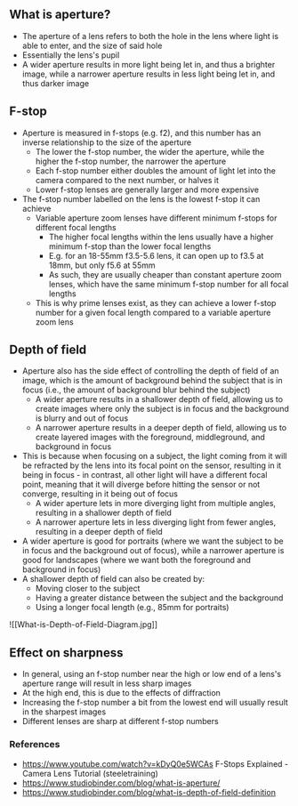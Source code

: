 ## What is aperture?

- The aperture of a lens refers to both the hole in the lens where light is able to enter, and the size of said hole
- Essentially the lens's pupil
- A wider aperture results in more light being let in, and thus a brighter image, while a narrower aperture results in less light being let in, and thus darker image

## F-stop

- Aperture is measured in f-stops (e.g. f2), and this number has an inverse relationship to the size of the aperture
	- The lower the f-stop number, the wider the aperture, while the higher the f-stop number, the narrower the aperture
	- Each f-stop number either doubles the amount of light let into the camera compared to the next number, or halves it
	- Lower f-stop lenses are generally larger and more expensive 
- The f-stop number labelled on the lens is the lowest f-stop it can achieve
	- Variable aperture zoom lenses have different minimum f-stops for different focal lengths
		- The higher focal lengths within the lens usually have a higher minimum f-stop than the lower focal lengths
		- E.g. for an 18-55mm f3.5-5.6 lens, it can open up to f3.5 at 18mm, but only f5.6 at 55mm
		- As such, they are usually cheaper than constant aperture zoom lenses, which have the same minimum f-stop number for all focal lengths
	- This is why prime lenses exist, as they can achieve a lower f-stop number for a given focal length compared to a variable aperture zoom lens


## Depth of field

- Aperture also has the side effect of controlling the depth of field of an image, which is the amount of background behind the subject that is in focus (i.e., the amount of background blur behind the subject)
	- A wider aperture results in a shallower depth of field, allowing us to create images where only the subject is in focus and the background is blurry and out of focus
	- A narrower aperture results in a deeper depth of field, allowing us to create layered images with the foreground, middleground, and background in focus
- This is because when focusing on a subject, the light coming from it will be refracted by the lens into its focal point on the sensor, resulting in it being in focus - in contrast, all other light will have a different focal point, meaning that it will diverge before hitting the sensor or not converge, resulting in it being out of focus
	- A wider aperture lets in more diverging light from multiple angles, resulting in a shallower depth of field
	- A narrower aperture lets in less diverging light from fewer angles, resulting in a deeper depth of field
- A wider aperture is good for portraits (where we want the subject to be in focus and the background out of focus), while a narrower aperture is good for landscapes (where we want both the foreground and background in focus)
- A shallower depth of field can also be created by:
	- Moving closer to the subject
	- Having a greater distance between the subject and the background
	- Using a longer focal length (e.g., 85mm for portraits)

![[What-is-Depth-of-Field-Diagram.jpg]]


## Effect on sharpness

- In general, using an f-stop number near the high or low end of a lens's aperture range will result in less sharp images
- At the high end, this is due to the effects of diffraction
- Increasing the f-stop number a bit from the lowest end will usually result in the sharpest images
- Different lenses are sharp at different f-stop numbers


### References

- https://www.youtube.com/watch?v=kDyQ0e5WCAs F-Stops Explained - Camera Lens Tutorial (steeletraining)
- https://www.studiobinder.com/blog/what-is-aperture/
- https://www.studiobinder.com/blog/what-is-depth-of-field-definition